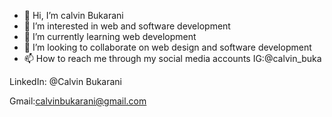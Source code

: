 - 👋 Hi, I’m calvin Bukarani
- 👀 I’m interested in web and software development
- 🌱 I’m currently learning web development
- 💞️ I’m looking to collaborate on web design and software development
- 📫 How to reach me through my social media accounts
IG:@calvin_buka

LinkedIn: @Calvin Bukarani

Gmail:calvinbukarani@gmail.com


<!---
buka1calvin/buka1calvin is a ✨ special ✨ repository because its `README.md` (this file) appears on your GitHub profile.
You can click the Preview link to take a look at your changes.
--->
